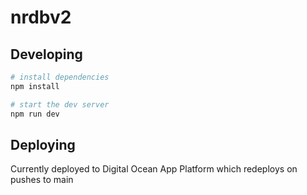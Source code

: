 # nrdbv2

## Developing

```sh
# install dependencies
npm install

# start the dev server
npm run dev
```

## Deploying

Currently deployed to Digital Ocean App Platform which redeploys on pushes to main
